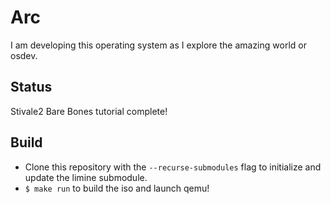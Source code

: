 # Arc
I am developing this operating system as I explore the amazing world or osdev.

## Status
Stivale2 Bare Bones tutorial complete!

## Build
- Clone this repository with the `--recurse-submodules` flag to initialize and update the limine submodule.
- `$ make run` to build the iso and launch qemu!
